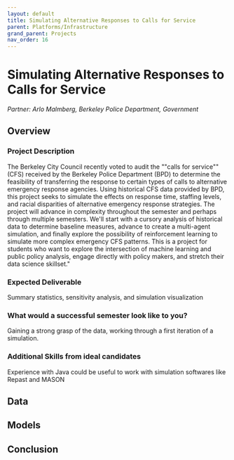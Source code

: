 ```yaml
---
layout: default
title: Simulating Alternative Responses to Calls for Service
parent: Platforms/Infrastructure
grand_parent: Projects 
nav_order: 16
---
```


# Simulating Alternative Responses to Calls for Service
*Partner: Arlo	Malmberg, Berkeley Police Department, Government*

## Overview
### Project Description
The Berkeley City Council recently voted to audit the ""calls for service"" (CFS) received by the Berkeley Police Department (BPD) to determine the feasibility of transferring the response to certain types of calls to alternative emergency response agencies. Using historical CFS data provided by BPD, this project seeks to simulate the effects on response time, staffing levels, and racial disparities of alternative emergency response strategies.
The project will advance in complexity throughout the semester and perhaps through multiple semesters. We'll start with a cursory analysis of historical data to determine baseline measures, advance to create a multi-agent simulation, and finally explore the possibility of reinforcement learning to simulate more complex emergency CFS patterns.
This is a project for students who want to explore the intersection of machine learning and public policy analysis, engage directly with policy makers, and stretch their data science skillset."

### Expected Deliverable
Summary statistics, sensitivity analysis, and simulation visualization

### What would a successful semester look like to you?
Gaining a strong grasp of the data, working through a first iteration of a simulation.

### Additional Skills from ideal candidates
Experience with Java could be useful to work with simulation softwares like Repast and MASON

## Data

## Models

## Conclusion


```python

```

